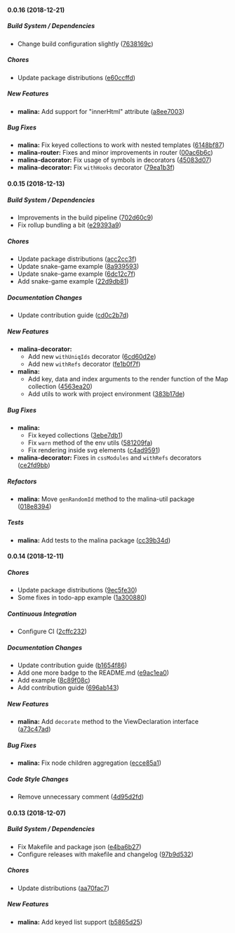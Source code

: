 #### 0.0.16 (2018-12-21)

##### Build System / Dependencies

*  Change build configuration slightly ([7638169c](https://github.com/vacavaca/malina/commit/7638169cef6edc439eb8bc5ce585c2e814da084a))

##### Chores

*  Update package distributions ([e60ccffd](https://github.com/vacavaca/malina/commit/e60ccffd53ed5f0b27049c1491ce0ed2266cd4e9))

##### New Features

* **malina:**  Add support for "innerHtml" attribute ([a8ee7003](https://github.com/vacavaca/malina/commit/a8ee70033afae1e6d80d52a247c6b9cbf58fbd1f))

##### Bug Fixes

* **malina:**  Fix keyed collections to work with nested templates ([6148bf87](https://github.com/vacavaca/malina/commit/6148bf8755a1b76cb57a307763cca1a6fb559d1e))
* **malina-router:**  Fixes and minor improvements in router ([00ac6b6c](https://github.com/vacavaca/malina/commit/00ac6b6cbc5737941a029300b42d42ea2d6694c8))
* **malina-dacorator:**  Fix usage of symbols in decorators ([45083d07](https://github.com/vacavaca/malina/commit/45083d075f20d7a22ed90cc77ca91898606494e8))
* **malina-decorator:**  Fix `withHooks` decorator ([79ea1b3f](https://github.com/vacavaca/malina/commit/79ea1b3f328d97b28271374d83caa56f84d789a7))

#### 0.0.15 (2018-12-13)

##### Build System / Dependencies

*  Improvements in the build pipeline ([702d60c9](https://github.com/vacavaca/malina/commit/702d60c9fdd632017bdd32e5ff22e7b6f2741a07))
*  Fix rollup bundling a bit ([e29393a9](https://github.com/vacavaca/malina/commit/e29393a92b9062b216301590470d1964292fea1f))

##### Chores

*  Update package distributions ([acc2cc3f](https://github.com/vacavaca/malina/commit/acc2cc3f7d7c1de850ee7878e7d9b10a10dd3300))
*  Update snake-game example ([8a939593](https://github.com/vacavaca/malina/commit/8a9395939f966a472c254437be3d54a3328e7ec3))
*  Update snake-game example ([6dc12c7f](https://github.com/vacavaca/malina/commit/6dc12c7f69415abd88f7fe57640ecaf519a87836))
*  Add snake-game example ([22d9db81](https://github.com/vacavaca/malina/commit/22d9db8107aa230196490e7a59fa014e8d1b7f77))

##### Documentation Changes

*  Update contribution guide ([cd0c2b7d](https://github.com/vacavaca/malina/commit/cd0c2b7d684986475bfebb034f987405108335b6))

##### New Features

* **malina-decorator:**
  *  Add new `withUniqIds` decorator ([6cd60d2e](https://github.com/vacavaca/malina/commit/6cd60d2e7c07c964e07b17410bddf37feb1a4896))
  *  Add new `withRefs` decorator ([fe1b0f7f](https://github.com/vacavaca/malina/commit/fe1b0f7fe4229ef8ff0e3059538e597bab96825f))
* **malina:**
  *  Add key, data and index arguments to the render function of the Map collection ([4563ea20](https://github.com/vacavaca/malina/commit/4563ea2007d1810776f29ac053f0a52e897082ff))
  *  Add utils to work with project environment ([383b17de](https://github.com/vacavaca/malina/commit/383b17dec15483ea617a91c4f4dfb76592e93cdf))

##### Bug Fixes

* **malina:**
  *  Fix keyed collections ([3ebe7db1](https://github.com/vacavaca/malina/commit/3ebe7db1fb314d62d35d8f06e494dae4a7415885))
  *  Fix `warn` method of the env utils ([581209fa](https://github.com/vacavaca/malina/commit/581209faf5dc9106692da254d4b1000a14dbcc7f))
  *  Fix rendering inside svg elements ([c4ad9591](https://github.com/vacavaca/malina/commit/c4ad9591f0c69c7f6c4f43a0d2370291e82a26ad))
* **malina-decorator:**  Fixes in `cssModules` and `withRefs` decorators ([ce2fd9bb](https://github.com/vacavaca/malina/commit/ce2fd9bb97dfbbec4a6e44277fa554fe453e6b56))

##### Refactors

* **malina:**  Move `genRandomId` method to the malina-util package ([018e8394](https://github.com/vacavaca/malina/commit/018e8394ead13338fb3cdd9b5e72a7001901043d))

##### Tests

* **malina:**  Add tests to the malina package ([cc39b34d](https://github.com/vacavaca/malina/commit/cc39b34d57a0930c34773311883050ddffa11c14))

#### 0.0.14 (2018-12-11)

##### Chores

*  Update package distributions ([9ec5fe30](https://github.com/vacavaca/malina/commit/9ec5fe30198262b7f8d2747407f442ddc684b790))
*  Some fixes in todo-app example ([1a300880](https://github.com/vacavaca/malina/commit/1a300880c7a673273b864acef4d6d7b77c569756))

##### Continuous Integration

*  Configure CI ([2cffc232](https://github.com/vacavaca/malina/commit/2cffc2326ef2377668773cf25fff968ac8c34f8f))

##### Documentation Changes

*  Update contribution guide ([b1654f86](https://github.com/vacavaca/malina/commit/b1654f867b86f3dd1d2c331214187292f4a34f1c))
*  Add one more badge to the README.md ([e9ac1ea0](https://github.com/vacavaca/malina/commit/e9ac1ea03f9597e06d4630ebd61995707ef8d99b))
*  Add example ([8c89f08c](https://github.com/vacavaca/malina/commit/8c89f08c2397e42593a4e2dd53a586e53fb3d3f0))
*  Add contribution guide ([696ab143](https://github.com/vacavaca/malina/commit/696ab1430fa37b3a383311748f1713a26c39d413))

##### New Features

* **malina:**  Add `decorate` method to the ViewDeclaration interface ([a73c47ad](https://github.com/vacavaca/malina/commit/a73c47adae00b2183b3c33970815442291a67ab8))

##### Bug Fixes

* **malina:**  Fix node children aggregation ([ecce85a1](https://github.com/vacavaca/malina/commit/ecce85a16c1e73b541b1e07dbb826d064a1fa41a))

##### Code Style Changes

*  Remove unnecessary comment ([4d95d2fd](https://github.com/vacavaca/malina/commit/4d95d2fd48c9567de90dd014b7756b2ed68a1dd1))

#### 0.0.13 (2018-12-07)

##### Build System / Dependencies

*  Fix Makefile and package json ([e4ba6b27](https://github.com/vacavaca/malina/commit/e4ba6b270b14a4050f32e7bba676508cc0999eaf))
*  Configure releases with makefile and changelog ([97b9d532](https://github.com/vacavaca/malina/commit/97b9d53251b7d582dc326f9052847ff5a8aa8d2d))

##### Chores

*  Update distributions ([aa70fac7](https://github.com/vacavaca/malina/commit/aa70fac7509aa62809766fbca15408490995178b))

##### New Features

* **malina:**  Add keyed list support ([b5865d25](https://github.com/vacavaca/malina/commit/b5865d25161c48a4096933a19a359bb709df0158))

